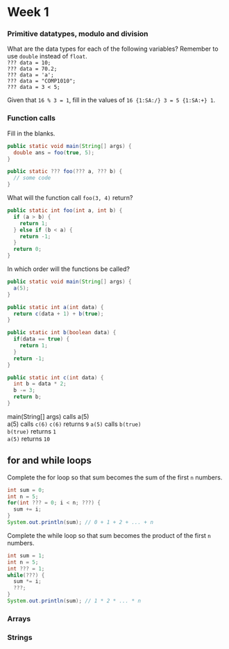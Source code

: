 # Week 1

### Primitive datatypes, modulo and division

What are the data types for each of the following variables? Remember to use `double` instead of `float`.  
`??? data = 10;`  
`??? data = 70.2;`  
`??? data = 'a';`  
`??? data = "COMP1010";`  
`??? data = 3 < 5;`  

Given that `16 % 3 = 1`, fill in the values of `16 {1:SA:/} 3 = 5 {1:SA:+} 1`.

### Function calls
Fill in the blanks.
```java
public static void main(String[] args) {
  double ans = foo(true, 5);
}

public static ??? foo(??? a, ??? b) {
  // some code
}
```

What will the function call `foo(3, 4)` return?
```java
public static int foo(int a, int b) {
  if (a > b) {
    return 1;
  } else if (b < a) {
    return -1;
  }
  return 0;
}
```


In which order will the functions be called?
```java
public static void main(String[] args) {
  a(5);
}

public static int a(int data) {
  return c(data + 1) + b(true);
}

public static int b(boolean data) {
  if(data == true) {
    return 1;
  }
  return -1;
}

public static int c(int data) {
  int b = data * 2;
  b -= 3;
  return b;
}
```

main(String[] args) calls a(5)  
a(5) calls `c(6)`
`c(6)` returns `9`
`a(5)` calls `b(true)`  
`b(true)` returns `1`  
`a(5)` returns `10`  

## for and while loops

Complete the for loop so that sum becomes the sum of the first `n` numbers.
```java
int sum = 0;
int n = 5;
for(int ??? = 0; i < n; ???) {
  sum += i;
}
System.out.println(sum); // 0 + 1 + 2 + ... + n
```

Complete the while loop so that sum becomes the product of the first `n` numbers.
```java
int sum = 1;
int n = 5;
int ??? = 1;
while(???) {
  sum *= i;
  ???;
}
System.out.println(sum); // 1 * 2 * ... * n
```

### Arrays

### Strings
